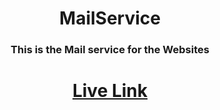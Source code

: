 # <div align="center">MailService</div>

<h3 align="center">This is the Mail service for the Websites</h3>

<h1 align="center"><a href="https://rawcdn.githack.com/NishantRana07/web-dev-projects/f0ac68d0480888970b40cd7899f54934e50c8fe8/FeedBack%20Mail%20Service/index.html">Live Link</a></h1>
